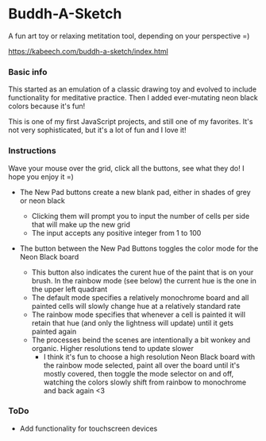 # Buddh-A-Sketch

A fun art toy or relaxing metitation tool, depending on your perspective =)

https://kabeech.com/buddh-a-sketch/index.html

### Basic info

This started as an emulation of a classic drawing toy and evolved to include
functionality for meditative practice. Then I added ever-mutating neon black
colors because it's fun!

This is one of my first JavaScript projects, and still one of my favorites. It's
not very sophisticated, but it's a lot of fun and I love it!

### Instructions

Wave your mouse over the grid, click all the buttons, see what they do! I hope
you enjoy it =)

- The New Pad buttons create a new blank pad, either in shades of grey or neon
  black
  - Clicking them will prompt you to input the number of cells per side that
    will make up the new grid
  - The input accepts any positive integer from 1 to 100

- The button between the New Pad Buttons toggles the color mode for the Neon
  Black board
  - This button also indicates the curent hue of the paint that is on your
    brush. In the rainbow mode (see below) the current hue is the one in the
    upper left quadrant
  - The default mode specifies a relatively monochrome board and all painted
    cells will slowly change hue at a relatively standard rate
  - The rainbow mode specifies that whenever a cell is painted it will retain
    that hue (and only the lightness will update) until it gets painted again
  - The processes beind the scenes are intentionally a bit wonkey and organic.
    Higher resolutions tend to update slower
    - I think it's fun to choose a high resolution Neon Black board with the
      rainbow mode selected, paint all over the board until it's mostly covered,
      then toggle the mode selector on and off, watching the colors slowly shift
      from rainbow to monochrome and back again <3

### ToDo

- Add functionality for touchscreen devices
